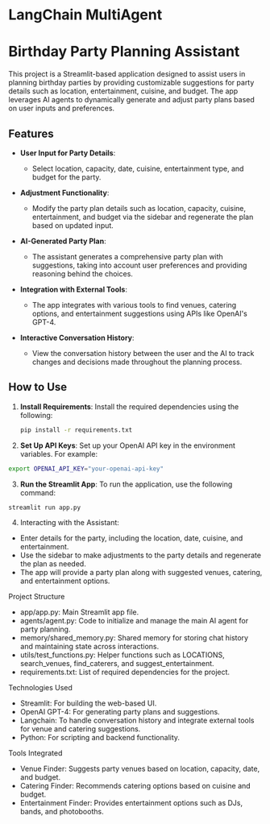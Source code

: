 # LangChain MultiAgent
# Birthday Party Planning Assistant

This project is a Streamlit-based application designed to assist users in planning birthday parties by providing customizable suggestions for party details such as location, entertainment, cuisine, and budget. The app leverages AI agents to dynamically generate and adjust party plans based on user inputs and preferences.

## Features

- **User Input for Party Details**:
  - Select location, capacity, date, cuisine, entertainment type, and budget for the party.
  
- **Adjustment Functionality**:
  - Modify the party plan details such as location, capacity, cuisine, entertainment, and budget via the sidebar and regenerate the plan based on updated input.

- **AI-Generated Party Plan**:
  - The assistant generates a comprehensive party plan with suggestions, taking into account user preferences and providing reasoning behind the choices.

- **Integration with External Tools**:
  - The app integrates with various tools to find venues, catering options, and entertainment suggestions using APIs like OpenAI's GPT-4.

- **Interactive Conversation History**:
  - View the conversation history between the user and the AI to track changes and decisions made throughout the planning process.

## How to Use

1. **Install Requirements**:
   Install the required dependencies using the following:

   ```bash
   pip install -r requirements.txt
   ```

2.	**Set Up API Keys**:
Set up your OpenAI API key in the environment variables. For example:
```bash
export OPENAI_API_KEY="your-openai-api-key"
```

3. **Run the Streamlit App**:
To run the application, use the following command:
```bash
streamlit run app.py
```

4.	Interacting with the Assistant:
- Enter details for the party, including the location, date, cuisine, and entertainment.
- Use the sidebar to make adjustments to the party details and regenerate the plan as needed.
- The app will provide a party plan along with suggested venues, catering, and entertainment options.

Project Structure

- app/app.py: Main Streamlit app file.
- agents/agent.py: Code to initialize and manage the main AI agent for party planning.
- memory/shared_memory.py: Shared memory for storing chat history and maintaining state across interactions.
- utils/test_functions.py: Helper functions such as LOCATIONS, search_venues, find_caterers, and suggest_entertainment.
- requirements.txt: List of required dependencies for the project.

Technologies Used

- Streamlit: For building the web-based UI.
- OpenAI GPT-4: For generating party plans and suggestions.
- Langchain: To handle conversation history and integrate external tools for venue and catering suggestions.
- Python: For scripting and backend functionality.

Tools Integrated

- Venue Finder: Suggests party venues based on location, capacity, date, and budget.
- Catering Finder: Recommends catering options based on cuisine and budget.
- Entertainment Finder: Provides entertainment options such as DJs, bands, and photobooths.



